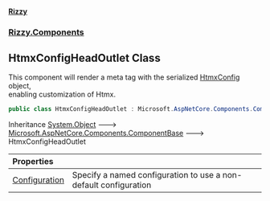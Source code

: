 #### [Rizzy](index 'index')
### [Rizzy.Components](Rizzy.Components 'Rizzy.Components')

## HtmxConfigHeadOutlet Class

This component will render a meta tag with the serialized [HtmxConfig](Rizzy.HtmxConfig 'Rizzy.HtmxConfig') object,  
enabling customization of Htmx.

```csharp
public class HtmxConfigHeadOutlet : Microsoft.AspNetCore.Components.ComponentBase
```

Inheritance [System.Object](https://docs.microsoft.com/en-us/dotnet/api/System.Object 'System.Object') &#129106; [Microsoft.AspNetCore.Components.ComponentBase](https://docs.microsoft.com/en-us/dotnet/api/Microsoft.AspNetCore.Components.ComponentBase 'Microsoft.AspNetCore.Components.ComponentBase') &#129106; HtmxConfigHeadOutlet

| Properties | |
| :--- | :--- |
| [Configuration](Rizzy.Components.HtmxConfigHeadOutlet.Configuration 'Rizzy.Components.HtmxConfigHeadOutlet.Configuration') | Specify a named configuration to use a non-default configuration |
